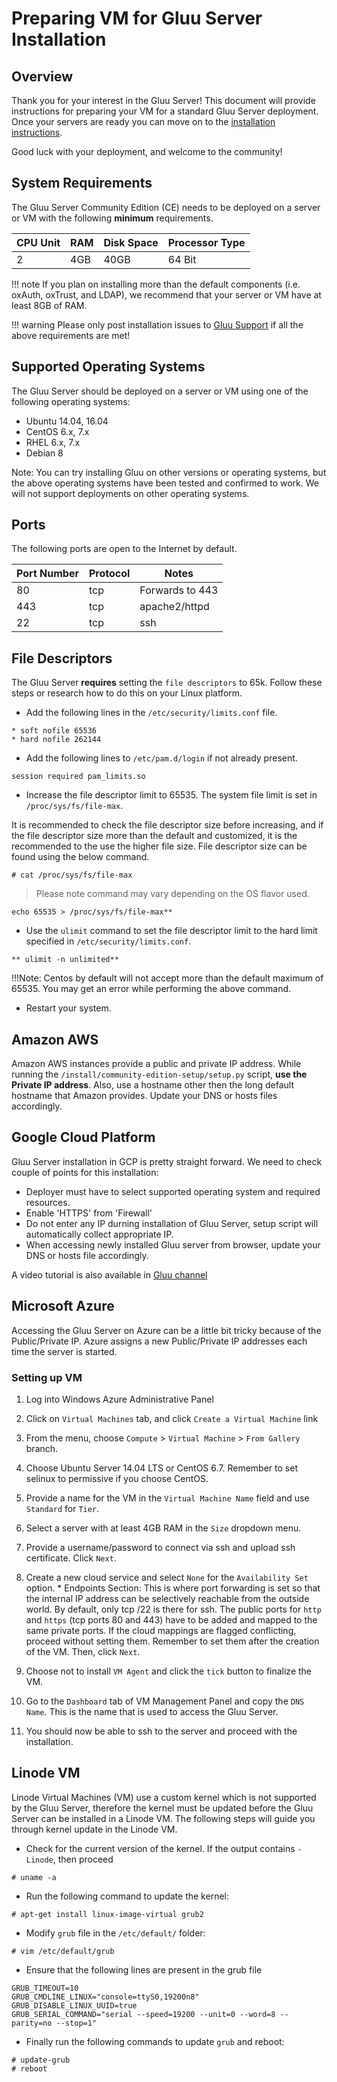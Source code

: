 # Preparing VM for Gluu Server Installation
## Overview
Thank you for your interest in the Gluu Server! This document will provide instructions for preparing your VM for a standard Gluu Server deployment. Once your servers are ready you can move on to the [installation instructions](../installation-guide/install.md). 

Good luck with your deployment, and welcome to the community!

## System Requirements

The Gluu Server Community Edition (CE) needs to be deployed on a 
server or VM with the following **minimum** requirements. 

|CPU Unit  |    RAM     |   Disk Space      | Processor Type |
|----------|------------|-------------------|----------------|
|       2  |    4GB     |   40GB            |  64 Bit        |

!!! note
    If you plan on installing more than the default components (i.e. oxAuth, oxTrust, and LDAP), we recommend that your server or VM have at least 8GB of RAM. 

!!! warning
    Please only post installation issues to [Gluu Support](https://support.gluu.org) if all the above requirements are met!

## Supported Operating Systems
The Gluu Server should be deployed on a server or VM using one of the following operating systems:

- Ubuntu 14.04, 16.04
- CentOS 6.x, 7.x
- RHEL 6.x, 7.x
- Debian 8

Note: You can try installing Gluu on other versions or operating systems, but the above operating systems have been tested and confirmed to work. We will not support deployments on other operating systems. 

## Ports

The following ports are open to the Internet by default.

|       Port Number     |       Protocol        |   Notes          |
|-----------------------|-----------------------|------------------|
|       80              |       tcp             | Forwards to 443  |
|       443             |       tcp             | apache2/httpd    |
|       22              |       tcp             | ssh              |


## File Descriptors

The Gluu Server **requires** setting the `file descriptors` to 65k. 
Follow these steps or research how to do this on your Linux platform.

* Add the following lines in the `/etc/security/limits.conf` file.

```
* soft nofile 65536
* hard nofile 262144
```

* Add the following lines to `/etc/pam.d/login` if not already present.
```
session required pam_limits.so
```

* Increase the file descriptor limit to 65535. The system file limit 
is set in `/proc/sys/fs/file-max`.

It is recommended to check the file descriptor size before increasing, 
and if the file descriptor size more than the default and customized, 
it is the recommended to the use the higher file size.
File descriptor size can be found using the below command. 

```
# cat /proc/sys/fs/file-max
```
> Please note command may vary depending on the OS flavor used.

```
echo 65535 > /proc/sys/fs/file-max**
```
* Use the `ulimit` command to set the file descriptor limit to the hard limit specified in `/etc/security/limits.conf`.

```
** ulimit -n unlimited**
```

!!!Note:
    Centos by default will not accept more than the default maximum of 65535. You may get an error while performing the above command.

* Restart your system.     

## Amazon AWS      

Amazon AWS instances provide a public and private IP address. While
running the `/install/community-edition-setup/setup.py` script, **use the
Private IP address**. Also, use a hostname other then the long default
hostname that Amazon provides. Update your DNS or hosts files accordingly.

## Google Cloud Platform

Gluu Server installation in GCP is pretty straight forward. We need to check couple of 
points for this installation: 

 - Deployer must have to select supported operating system and required resources. 
 - Enable 'HTTPS' from 'Firewall'
 - Do not enter any IP durning installation of Gluu Server, setup script will automatically 
collect appropriate IP. 
 - When accessing newly installed Gluu server from browser, update your DNS or hosts file accordingly. 
 
 A video tutorial is also available in [Gluu channel](https://www.youtube.com/watch?v=0RskrQG8km8)

## Microsoft Azure      

Accessing the Gluu Server on Azure can be a little bit tricky because of
the Public/Private IP. Azure assigns a new Public/Private IP
addresses each time the server is started. 

### Setting up VM       
1. Log into Windows Azure Administrative Panel

2. Click on `Virtual Machines` tab, and click `Create a Virtual Machine` link

3. From the menu, choose `Compute` > `Virtual Machine` > `From Gallery` branch.

4. Choose Ubuntu Server 14.04 LTS or CentOS 6.7. Remember to set selinux
   to permissive if you choose CentOS.

5. Provide a name for the VM in the `Virtual Machine Name` field and use `Standard` for `Tier`.

6. Select a server with at least 4GB RAM in the `Size` dropdown menu.

7. Provide a username/password to connect via ssh and upload ssh certificate. Click `Next`.

8. Create a new cloud service and select `None` for the `Availability Set` option.
        * Endpoints Section: This is where port forwarding is set so
      that the internal IP address can be selectively reachable from
      the outside world. By default, only tcp /22 is there for ssh. The
      public ports for `http` and `https` (tcp ports 80 and 443) have to be
      added and mapped to the same private ports. If the cloud mappings
      are flagged conflicting, proceed without setting them. Remember to
      set them after the creation of the VM. Then, click `Next`.

9. Choose not to install `VM Agent` and click the `tick` button to
   finalize the VM.

10. Go to the `Dashboard` tab of VM Management Panel and copy the `DNS
    Name`. This is the name that is used to access the Gluu Server.

11. You should now be able to ssh to the server and proceed with the 
    installation.


## Linode VM

Linode Virtual Machines (VM) use a custom kernel which is not 
supported by the Gluu Server, therefore the kernel must be updated before 
the Gluu Server can be installed in a Linode VM. The following steps will 
guide you through kernel update in the Linode VM.

* Check for the current version of the kernel. If the output contains `-Linode`, then proceed
```
# uname -a
```

* Run the following command to update the kernel:
```
# apt-get install linux-image-virtual grub2
```

* Modify `grub` file in the `/etc/default/` folder:
```
# vim /etc/default/grub
```

  * Ensure that the following lines are present in the grub file
```
GRUB_TIMEOUT=10
GRUB_CMDLINE_LINUX="console=ttyS0,19200n8"
GRUB_DISABLE_LINUX_UUID=true
GRUB_SERIAL_COMMAND="serial --speed=19200 --unit=0 --word=8 --parity=no --stop=1"
```

* Finally run the following commands to update `grub` and reboot:
```
# update-grub
# reboot
```
